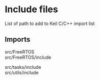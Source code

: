 # Include files

List of path to add to Keil C/C++ import list

## Imports

src/FreeRTOS <br />
src/FreeRTOS/include

src/tasks/include <br />
src/utils/include